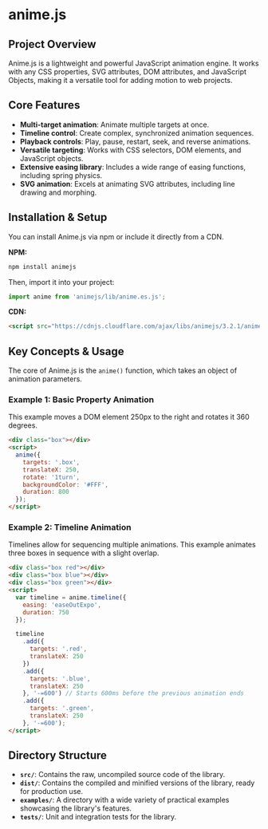 # anime.js

## Project Overview

Anime.js is a lightweight and powerful JavaScript animation engine. It works with any CSS properties, SVG attributes, DOM attributes, and JavaScript Objects, making it a versatile tool for adding motion to web projects.

## Core Features

- **Multi-target animation**: Animate multiple targets at once.
- **Timeline control**: Create complex, synchronized animation sequences.
- **Playback controls**: Play, pause, restart, seek, and reverse animations.
- **Versatile targeting**: Works with CSS selectors, DOM elements, and JavaScript objects.
- **Extensive easing library**: Includes a wide range of easing functions, including spring physics.
- **SVG animation**: Excels at animating SVG attributes, including line drawing and morphing.

## Installation & Setup

You can install Anime.js via npm or include it directly from a CDN.

**NPM:**
```bash
npm install animejs
```
Then, import it into your project:
```javascript
import anime from 'animejs/lib/anime.es.js';
```

**CDN:**
```html
<script src="https://cdnjs.cloudflare.com/ajax/libs/animejs/3.2.1/anime.min.js"></script>
```

## Key Concepts & Usage

The core of Anime.js is the `anime()` function, which takes an object of animation parameters.

### Example 1: Basic Property Animation

This example moves a DOM element 250px to the right and rotates it 360 degrees.

```html
<div class="box"></div>
<script>
  anime({
    targets: '.box',
    translateX: 250,
    rotate: '1turn',
    backgroundColor: '#FFF',
    duration: 800
  });
</script>
```

### Example 2: Timeline Animation

Timelines allow for sequencing multiple animations. This example animates three boxes in sequence with a slight overlap.

```html
<div class="box red"></div>
<div class="box blue"></div>
<div class="box green"></div>
<script>
  var timeline = anime.timeline({
    easing: 'easeOutExpo',
    duration: 750
  });

  timeline
    .add({
      targets: '.red',
      translateX: 250
    })
    .add({
      targets: '.blue',
      translateX: 250
    }, '-=600') // Starts 600ms before the previous animation ends
    .add({
      targets: '.green',
      translateX: 250
    }, '-=600');
</script>
```

## Directory Structure

- **`src/`**: Contains the raw, uncompiled source code of the library.
- **`dist/`**: Contains the compiled and minified versions of the library, ready for production use.
- **`examples/`**: A directory with a wide variety of practical examples showcasing the library's features.
- **`tests/`**: Unit and integration tests for the library.